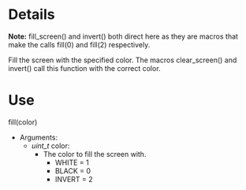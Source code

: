 # Details #

**Note:** fill\_screen() and invert() both direct here as they are macros that make the calls fill(0) and fill(2) respectively.

Fill the screen with the specified color. The macros clear\_screen() and invert() call this function with the correct color.

# Use #
fill(color)
  * Arguments:
    * _uint\_t_ color:
      * The color to fill the screen with.
        * WHITE = 1
        * BLACK = 0
        * INVERT = 2